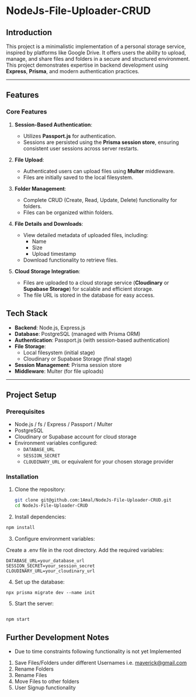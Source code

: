 # NodeJs-File-Uploader-CRUD

## **Introduction**

This project is a minimalistic implementation of a personal storage service, inspired by platforms like Google Drive. It offers users the ability to upload, manage, and share files and folders in a secure and structured environment. This project demonstrates expertise in backend development using **Express**, **Prisma**, and modern authentication practices.

---

## **Features**

### **Core Features**

1. **Session-Based Authentication**:
   - Utilizes **Passport.js** for authentication.
   - Sessions are persisted using the **Prisma session store**, ensuring consistent user sessions across server restarts.

2. **File Upload**:
   - Authenticated users can upload files using **Multer** middleware.
   - Files are initially saved to the local filesystem.

3. **Folder Management**:
   - Complete CRUD (Create, Read, Update, Delete) functionality for folders.
   - Files can be organized within folders.

4. **File Details and Downloads**:
   - View detailed metadata of uploaded files, including:
     - Name
     - Size
     - Upload timestamp
   - Download functionality to retrieve files.

5. **Cloud Storage Integration**:
   - Files are uploaded to a cloud storage service (**Cloudinary** or **Supabase Storage**) for scalable and efficient storage.
   - The file URL is stored in the database for easy access.

## **Tech Stack**

- **Backend**: Node.js, Express.js
- **Database**: PostgreSQL (managed with Prisma ORM)
- **Authentication**: Passport.js (with session-based authentication)
- **File Storage**: 
  - Local filesystem (initial stage)
  - Cloudinary or Supabase Storage (final stage)
- **Session Management**: Prisma session store
- **Middleware**: Multer (for file uploads)

---

## **Project Setup**

### **Prerequisites**

- Node.js / fs / Express / Passport / Multer
- PostgreSQL
- Cloudinary or Supabase account for cloud storage
- Environment variables configured:
  - `DATABASE_URL`
  - `SESSION_SECRET`
  - `CLOUDINARY_URL` or equivalent for your chosen storage provider

### **Installation**

1. Clone the repository:

   ```bash
   git clone git@github.com:1Amal/NodeJs-File-Uploader-CRUD.git
   cd NodeJs-File-Uploader-CRUD
   ```
2. Install dependencies:

```bash
npm install
```

3. Configure environment variables:

Create a .env file in the root directory.
Add the required variables:

```env
DATABASE_URL=your_database_url
SESSION_SECRET=your_session_secret
CLOUDINARY_URL=your_cloudinary_url
```

4. Set up the database:

```npx
npx prisma migrate dev --name init

```

5. Start the server:

```npm

npm start

```

 ## Further Development Notes
   
- Due to time constraints following functionality is not yet Implemented

1. Save Files/Folders under different Usernames i.e. maverick@gmail.com
2. Rename Folders
3. Rename Files
4. Move Files to other folders
5. User Signup functionality
